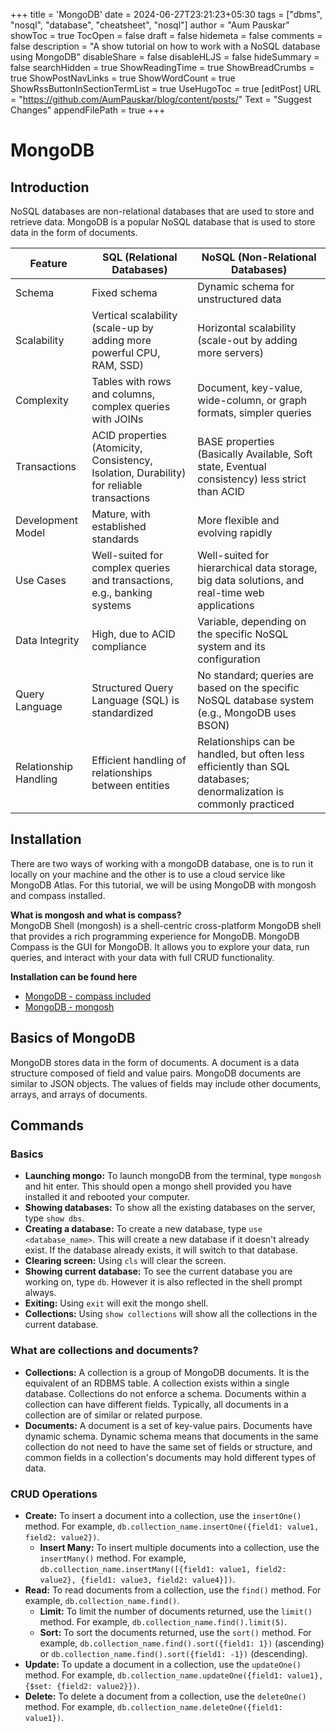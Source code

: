+++
title = 'MongoDB'
date = 2024-06-27T23:21:23+05:30
tags = ["dbms", "nosql", "database", "cheatsheet", "nosql"]
author = "Aum Pauskar"
showToc = true
TocOpen = false
draft = false
hidemeta = false
comments = false
description = "A show tutorial on how to work with a NoSQL database using MongoDB"
disableShare = false
disableHLJS = false
hideSummary = false
searchHidden = true
ShowReadingTime = true
ShowBreadCrumbs = true
ShowPostNavLinks = true
ShowWordCount = true
ShowRssButtonInSectionTermList = true
UseHugoToc = true
[editPost]
    URL = "https://github.com/AumPauskar/blog/content/posts/"
    Text = "Suggest Changes"
    appendFilePath = true
+++

# MongoDB

## Introduction 
NoSQL databases are non-relational databases that are used to store and retrieve data. MongoDB is a popular NoSQL database that is used to store data in the form of documents.

| Feature                | SQL (Relational Databases)                                                                 | NoSQL (Non-Relational Databases)                                                                                   |
|------------------------|-------------------------------------------------------------------------------------------|--------------------------------------------------------------------------------------------------------------------|
| Schema                 | Fixed schema                                                                              | Dynamic schema for unstructured data                                                                               |
| Scalability            | Vertical scalability (scale-up by adding more powerful CPU, RAM, SSD)                     | Horizontal scalability (scale-out by adding more servers)                                                          |
| Complexity             | Tables with rows and columns, complex queries with JOINs                                  | Document, key-value, wide-column, or graph formats, simpler queries                                                 |
| Transactions           | ACID properties (Atomicity, Consistency, Isolation, Durability) for reliable transactions | BASE properties (Basically Available, Soft state, Eventual consistency) less strict than ACID                      |
| Development Model      | Mature, with established standards                                                        | More flexible and evolving rapidly                                                                                  |
| Use Cases              | Well-suited for complex queries and transactions, e.g., banking systems                   | Well-suited for hierarchical data storage, big data solutions, and real-time web applications                      |
| Data Integrity         | High, due to ACID compliance                                                              | Variable, depending on the specific NoSQL system and its configuration                                             |
| Query Language         | Structured Query Language (SQL) is standardized                                           | No standard; queries are based on the specific NoSQL database system (e.g., MongoDB uses BSON)                     |
| Relationship Handling  | Efficient handling of relationships between entities                                      | Relationships can be handled, but often less efficiently than SQL databases; denormalization is commonly practiced |

## Installation
There are two ways of working with a mongoDB database, one is to run it locally on your machine and the other is to use a cloud service like MongoDB Atlas. For this tutorial, we will be using MongoDB with mongosh and compass installed.

**What is mongosh and what is compass?**\
MongoDB Shell (mongosh) is a shell-centric cross-platform MongoDB shell that provides a rich programming experience for MongoDB. MongoDB Compass is the GUI for MongoDB. It allows you to explore your data, run queries, and interact with your data with full CRUD functionality.

**Installation can be found here**
- [MongoDB - compass included](https://www.mongodb.com/try/download/community)
- [MongoDB - mongosh](https://www.mongodb.com/try/download/shell)

## Basics of MongoDB
MongoDB stores data in the form of documents. A document is a data structure composed of field and value pairs. MongoDB documents are similar to JSON objects. The values of fields may include other documents, arrays, and arrays of documents.

## Commands 

### Basics
- **Launching mongo:** To launch mongoDB from the terminal, type `mongosh` and hit enter. This should open a mongo shell provided you have installed it and rebooted your computer.
- **Showing databases:** To show all the existing databases on the server, type `show dbs`.
- **Creating a database:** To create a new database, type `use <database_name>`. This will create a new database if it doesn't already exist. If the database already exists, it will switch to that database.
- **Clearing screen:** Using `cls` will clear the screen. 
- **Showing current database:** To see the current database you are working on, type `db`. However it is also reflected in the shell prompt always.
- **Exiting:** Using `exit` will exit the mongo shell.
- **Collections:** Using `show collections` will show all the collections in the current database.

### What are collections and documents?
- **Collections:** A collection is a group of MongoDB documents. It is the equivalent of an RDBMS table. A collection exists within a single database. Collections do not enforce a schema. Documents within a collection can have different fields. Typically, all documents in a collection are of similar or related purpose.
- **Documents:** A document is a set of key-value pairs. Documents have dynamic schema. Dynamic schema means that documents in the same collection do not need to have the same set of fields or structure, and common fields in a collection's documents may hold different types of data.

### CRUD Operations
- **Create:** To insert a document into a collection, use the `insertOne()` method. For example, `db.collection_name.insertOne({field1: value1, field2: value2})`.
    - **Insert Many:** To insert multiple documents into a collection, use the `insertMany()` method. For example, `db.collection_name.insertMany([{field1: value1, field2: value2}, {field1: value3, field2: value4}])`.
- **Read:** To read documents from a collection, use the `find()` method. For example, `db.collection_name.find()`.
    - **Limit:** To limit the number of documents returned, use the `limit()` method. For example, `db.collection_name.find().limit(5)`.
    - **Sort:** To sort the documents returned, use the `sort()` method. For example, `db.collection_name.find().sort({field1: 1})` (ascending) or `db.collection_name.find().sort({field1: -1})` (descending).
- **Update:** To update a document in a collection, use the `updateOne()` method. For example, `db.collection_name.updateOne({field1: value1}, {$set: {field2: value2}})`.
- **Delete:**  To delete a document from a collection, use the `deleteOne()` method. For example, `db.collection_name.deleteOne({field1: value1})`.